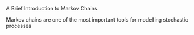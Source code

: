 A Brief Introduction to Markov Chains

Markov chains are one of the most important tools for modelling stochastic processes